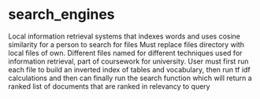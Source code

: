 # search_engines
Local information retrieval systems that indexes words and uses cosine similarity for a person to search for files
Must replace files directory with local files of own.
Different files named for different techniques used for information retrieval, part of coursework for university. User must first run each file to build 
an inverted index of tables and vocabulary, then run tf idf calculations and then can finally run the search function which will return a ranked list 
of documents that are ranked in relevancy to query
